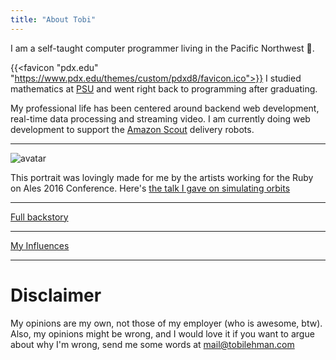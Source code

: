 ```yaml
---
title: "About Tobi"
---
```


I am a self-taught computer programmer living in the Pacific Northwest 🌲.

{{<favicon "pdx.edu" "https://www.pdx.edu/themes/custom/pdxd8/favicon.ico">}}
I studied mathematics at [PSU](https://pdx.edu) and went right back to programming after graduating.

My professional life has been centered around backend web development, real-time data processing and streaming video. I am currently doing web development to support the [Amazon Scout](https://www.aboutamazon.com/news/transportation/whats-next-for-amazon-scout) delivery robots.

<hr />

![avatar](/images/avatar.jpg)

This portrait was lovingly made for me by the artists working for the Ruby on Ales 2016 Conference. Here's [the talk I gave on simulating orbits](https://www.youtube.com/watch?v=IaSPcs8Y6gc&feature=emb_title)

<hr />

[Full backstory](/backstory)

<hr />

[My Influences](/influences)

<hr />

# Disclaimer

My opinions are my own, not those of my employer (who is awesome, btw). 
Also, my opinions might be wrong, and I would love it if you want to argue 
about why I'm wrong, send me some words at <a href="mailto:mail@tobilehman.com">mail@tobilehman.com</a>